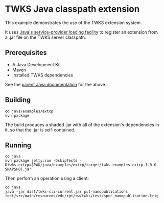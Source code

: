 # TWKS Java classpath extension

This example demonstrates the use of the TWKS extension system.

It uses [Java's service-provider loading facility](https://docs.oracle.com/javase/7/docs/api/java/util/ServiceLoader.html) to register an extension from a .jar file on the TWKS server classpath.

## Prerequisites

* A Java Development Kit
* Maven
* Installed TWKS dependencies

See the [parent Java documentation](../..) for the above.

## Building

    cd java/examples/extcp
    mvn package

The build produces a shaded .jar with all of the extension's dependencies in it, so that the .jar is self-contained.

## Running

    cd java
    mvn package jetty:run -DskipTests -Dtwks.extcp=$PWD/java/examples/extcp/target/twks-examples-extcp-1.0.0-SNAPSHOT.jar

Then perform an operation using a client:

    cd java
    java -jar dist/twks-cli-current.jar put-nanopublications test/src/main/resources/edu/rpi/tw/twks/test/spec_nanopublication.trig
